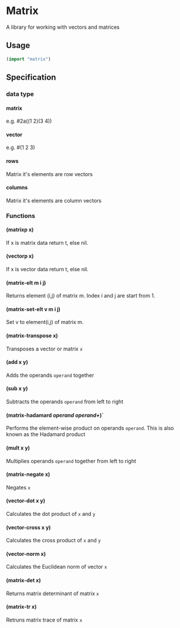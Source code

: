 # Matrix
A library for working with vectors and matrices

## Usage

```lisp
(import "matrix")
```

## Specification


### data type

#### matrix
e.g. #2a((1 2)(3 4))
#### vector
e.g. #(1 2 3)
#### rows
Matrix it's elements are row vectors
#### columns
Matrix it's elements are column vectors

### Functions

#### (matrixp x)
If x is matrix data return t, else nil.

#### (vectorp x)
If x is vector data return t, else nil.

#### (matrix-elt m i j)
Returns element (i,j) of matrix m. Index i and j are start from 1. 

#### (matrix-set-elt v m i j)
Set v to element(i,j) of matrix m.

#### (matrix-transpose x)
Transposes a vector or matrix `x`

#### (add x y)
Adds the operands `operand` together

#### (sub x y)
Subtracts the operands `operand` from left to right

#### (matrix-hadamard *operand* *operand+*)`
Performs the element-wise product on operands `operand`.
This is also known as the Hadamard product

#### (mult x y)
Multiplies operands `operand` together from left to right

#### (matrix-negate x)
Negates `x`

#### (vector-dot x y)
Calculates the dot product of `x` and `y`

#### (vector-cross x y)
Calculates the cross product of `x` and `y`

#### (vector-norm x)
Calculates the Euclidean norm of vector `x`

#### (matrix-det x)
Returns matrix determinant of matrix `x`

#### (matrix-tr x)
Retruns matrix trace of matrix `x`
